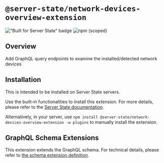 # `@server-state/network-devices-overview-extension`

!["Built for Server State" badge](https://img.shields.io/badge/Built%20for-Server%20State-%23ffc107)
![npm (scoped)](https://img.shields.io/npm/v/@server-state/network-devices-overview-extension)

## Overview

Add GraphQL query endpoints to examine the installed/detected network devices

## Installation

This is intended to be installed on Server State servers.

Use the built-in functionalities to install this extension. For more details, please refer to the [Server State documentation](https://www.server-state.tech/docs/).

Alternatively, in your server, use `npm install @server-state/network-devices-overview-extension -w plugins` to manually install the extension.

## GraphQL Schema Extensions

<!--
This extension doesn't extend the Server State GraphQL schema.
-->

This extension extends the GraphQL schema. For technical details, please refer to [the schema extension definition](./src/schema.graphql).
